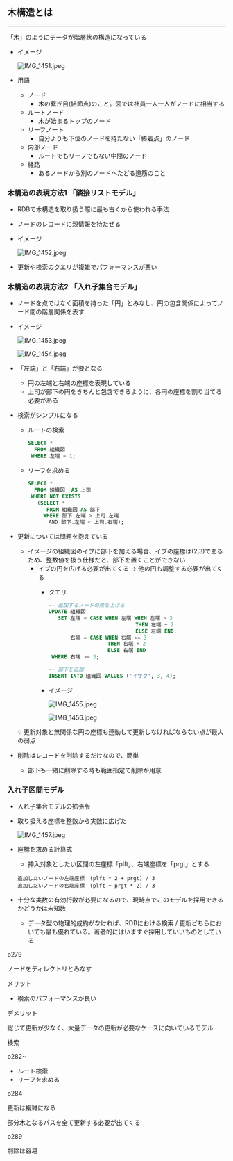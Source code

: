 ## 木構造とは

---

「木」のようにデータが階層状の構造になっている

- イメージ
    
    ![IMG_1451.jpeg](https://prod-files-secure.s3.us-west-2.amazonaws.com/42b16988-a5a8-437d-af8b-c8412ee1342b/c72a2899-8dd2-4ded-943d-2993e756cdaa/54495048-c41b-463d-8c5a-b3115e220891.png)
    
- 用語
    - ノード
        - 木の繋ぎ目(結節点)のこと。図では社員一人一人がノードに相当する
    - ルートノード
        - 木が始まるトップのノード
    - リーフノート
        - 自分よりも下位のノードを持たない「終着点」のノード
    - 内部ノード
        - ルートでもリーフでもない中間のノード
    - 経路
        - あるノードから別のノードへたどる道筋のこと

### 木構造の表現方法1 「隣接リストモデル」

- RDBで木構造を取り扱う際に最も古くから使われる手法
- ノードのレコードに親情報を持たせる
- イメージ
    
    ![IMG_1452.jpeg](https://prod-files-secure.s3.us-west-2.amazonaws.com/42b16988-a5a8-437d-af8b-c8412ee1342b/078746fc-8d8c-45f5-b0ab-e71e0834e070/8cf5d814-d285-4bd2-b57f-dfd106f4f0a0.png)
    
- 更新や検索のクエリが複雑でパフォーマンスが悪い

### 木構造の表現方法2  「入れ子集合モデル」

- ノードを点ではなく面積を持った「円」とみなし、円の包含関係によってノード間の階層関係を表す
- イメージ
    
    ![IMG_1453.jpeg](https://prod-files-secure.s3.us-west-2.amazonaws.com/42b16988-a5a8-437d-af8b-c8412ee1342b/ce118e8d-c1cf-4fbf-ad1a-73f62d80bbeb/IMG_1453.jpeg)
    
    ![IMG_1454.jpeg](https://prod-files-secure.s3.us-west-2.amazonaws.com/42b16988-a5a8-437d-af8b-c8412ee1342b/f81b9d20-a74f-4ea7-91cf-6539add71ca2/4ab68e84-cb0e-4791-800c-42c641848697.png)
    
- 「左端」と「右端」が要となる
    - 円の左端と右端の座標を表現している
    - 上司が部下の円をきちんと包含できるように、各円の座標を割り当てる必要がある
- 検索がシンプルになる
    - ルートの検索
        
        ```sql
        SELECT *
          FROM 組織図
         WHERE 左端 = 1;
        ```
        
    - リーフを求める
        
        ```sql
        SELECT * 
          FROM 組織図  AS 上司
         WHERE NOT EXISTS
           (SELECT *
              FROM 組織図 AS 部下
             WHERE 部下.左端 > 上司.左端
             　AND 部下.左端 < 上司.右端);
        ```
        
- 更新については問題を抱えている
    - イメージの組織図のイブに部下を加える場合、イブの座標は(2,3)であるため、整数値を扱う仕様だと、部下を置くことができない
        - イブの円を広げる必要が出てくる → 他の円も調整する必要が出てくる
            - クエリ
                
                ```sql
                -- 追加するノードの席を上げる
                UPDATE 組織図
                   SET 左端 = CASE WHEN 左端 WHEN 左端 > 3
                                            THEN 左端 + 2
                                            ELSE 左端 END,
                       右端 = CASE WHEN 右端 >= 3
                                   THEN 右端 + 2
                                   ELSE 右端 END
                 WHERE 右端 >= 3;
                
                -- 部下を追加
                INSERT INTO 組織図 VALUES ('イサク', 3, 4);
                ```
                
            - イメージ
                
                ![IMG_1455.jpeg](https://prod-files-secure.s3.us-west-2.amazonaws.com/42b16988-a5a8-437d-af8b-c8412ee1342b/a8356639-c9f6-4a46-8990-6cc3ba44d5c4/5ba8de4d-5f5a-43a3-8c40-db1e25a8f4c8.png)
                
                ![IMG_1456.jpeg](https://prod-files-secure.s3.us-west-2.amazonaws.com/42b16988-a5a8-437d-af8b-c8412ee1342b/fbeb7c88-7af2-4f2a-9322-1f9fb09997b1/63d9980e-1f4c-4255-b85d-5ad9207b5ebd.png)
                
    
    <aside>
    💡 更新対象と無関係な円の座標も連動して更新しなければならない点が最大の弱点
    
    </aside>
    
- 削除はレコードを削除するだけなので、簡単
    - 部下も一緒に削除する時も範囲指定で削除が用意

### 入れ子区間モデル

- 入れ子集合モデルの拡張版
- 取り扱える座標を整数から実数に広げた
    
    ![IMG_1457.jpeg](https://prod-files-secure.s3.us-west-2.amazonaws.com/42b16988-a5a8-437d-af8b-c8412ee1342b/10faea6f-328e-42ad-9726-9ea35cab09ed/97b02a8b-4668-443c-8d03-0fd0b8eafa91.png)
    
- 座標を求める計算式
    - 挿入対象としたい区間の左座標「plft」、右端座標を「prgt」とする
    
    ```
    追加したいノードの左端座標　(plft * 2 + prgt) / 3 
    追加したいノードの右端座標　(plft + prgt * 2) / 3
    ```
    
- 十分な実数の有効桁数が必要になるので、現時点でこのモデルを採用できるかどうかは未知数
    - データ型の物理的成約がなければ、RDBにおける検索 / 更新どちらにおいても最も優れている。著者的にはいますぐ採用していいものとしている

p279

ノードをディレクトリとみなす

メリット

- 検索のパフォーマンスが良い

デメリット

総じて更新が少なく、大量データの更新が必要なケースに向いているモデル

検索

p282~

- ルート検索
- リーフを求める

p284

更新は複雑になる

部分木となるパスを全て更新する必要が出てくる

p289

削除は容易